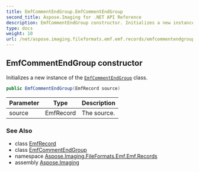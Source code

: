 ```yaml
---
title: EmfCommentEndGroup.EmfCommentEndGroup
second_title: Aspose.Imaging for .NET API Reference
description: EmfCommentEndGroup constructor. Initializes a new instance of the EmfCommentEndGroup class
type: docs
weight: 10
url: /net/aspose.imaging.fileformats.emf.emf.records/emfcommentendgroup/emfcommentendgroup/
---
```

## EmfCommentEndGroup constructor

Initializes a new instance of the [`EmfCommentEndGroup`](../) class.

```csharp
public EmfCommentEndGroup(EmfRecord source)
```

| Parameter | Type | Description |
| --- | --- | --- |
| source | EmfRecord | The source. |

### See Also

* class [EmfRecord](../../emfrecord/)
* class [EmfCommentEndGroup](../)
* namespace [Aspose.Imaging.FileFormats.Emf.Emf.Records](../../emfcommentendgroup/)
* assembly [Aspose.Imaging](../../../)


